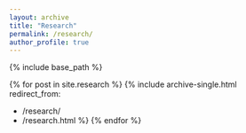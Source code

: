 ```yaml
---
layout: archive
title: "Research"
permalink: /research/
author_profile: true
---
```




{% include base_path %}


{% for post in site.research %}
  {% include archive-single.html 
  redirect_from:
  - /research/
  - /research.html
  %}
{% endfor %}
